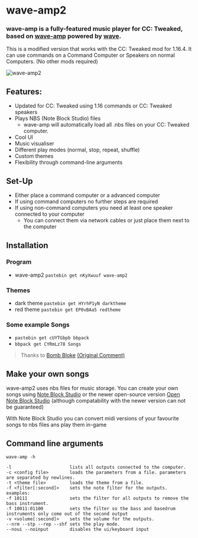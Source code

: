 # wave-amp2
### wave-amp is a fully-featured music player for  CC: Tweaked, based on [wave-amp](http://www.computercraft.info/forums2/index.php?/topic/28091-wave-amp-a-fully-featured-music-player/) powered by [wave](https://github.com/CrazedProgrammer/wave).

This is a modified version that works with the CC: Tweaked mod for 1.16.4.
It can use commands on a Command Computer or Speakers on normal Computers. (No other mods required)

![wave-amp2](https://cdn.bjmsw.net/img/wave-amp2.png)

## Features:
- Updated for CC: Tweaked using 1.16 commands or CC: Tweaked speakers
- Plays NBS (Note Block Studio) files
  - wave-amp will automatically load all .nbs files on your CC: Tweaked computer.
- Cool UI
- Music visualiser
- Different play modes (normal, stop, repeat, shuffle)
- Custom themes
- Flexibility through command-line arguments

## Set-Up
- Either place a command computer or a advanced computer
- If using command computers no further steps are required
- If using non-command computers you need at least one speaker connected to your computer
  - You can connect them via network cables or just place them next to the computer

## Installation

### Program
- wave-amp2 `pastebin get nKyXwuuf wave-amp2`
### Themes
- dark theme `pastebin get HYrhP1yN darktheme`
- red theme `pastebin get EP0vBAa5 redtheme`
### Some example Songs
- `pastebin get cUYTGbpb bbpack`
- `bbpack get CYRmLz78 Songs`
> Thanks to [Bomb Bloke](http://www.computercraft.info/forums2/index.php?/user/15121-bomb-bloke/) [(Original Comment)](http://www.computercraft.info/forums2/index.php?/topic/28091-wave-amp-a-fully-featured-music-player/page__view__findpost__p__262827)

## Make your own songs
wave-amp2 uses nbs files for music storage. You can create your own songs using [Note Block Studio](https://www.stuffbydavid.com/mcnbs) or the newer open-source version [Open Note Block Studio](https://opennbs.org/) (although compatability with the newer version can not be guaranteed)

With Note Block Studio you can convert midi versions of your favourite songs to nbs files ans play them in-game

## Command line arguments
```
wave-amp -h

-l                      lists all outputs connected to the computer.
-c <config file>        loads the parameters from a file. parameters are separated by newlines.
-t <theme file>         loads the theme from a file.
-f <filter[:second]>    sets the note filter for the outputs.
examples:
-f 10111                sets the filter for all outputs to remove the bass instrument.
-f 10011:01100          sets the filter so the bass and basedrum instruments only come out of the second output
-v <volume[:second]>    sets the volume for the outputs.
--nrm --stp --rep --shf sets the play mode.
--noui --noinput        disables the ui/keyboard input
```
